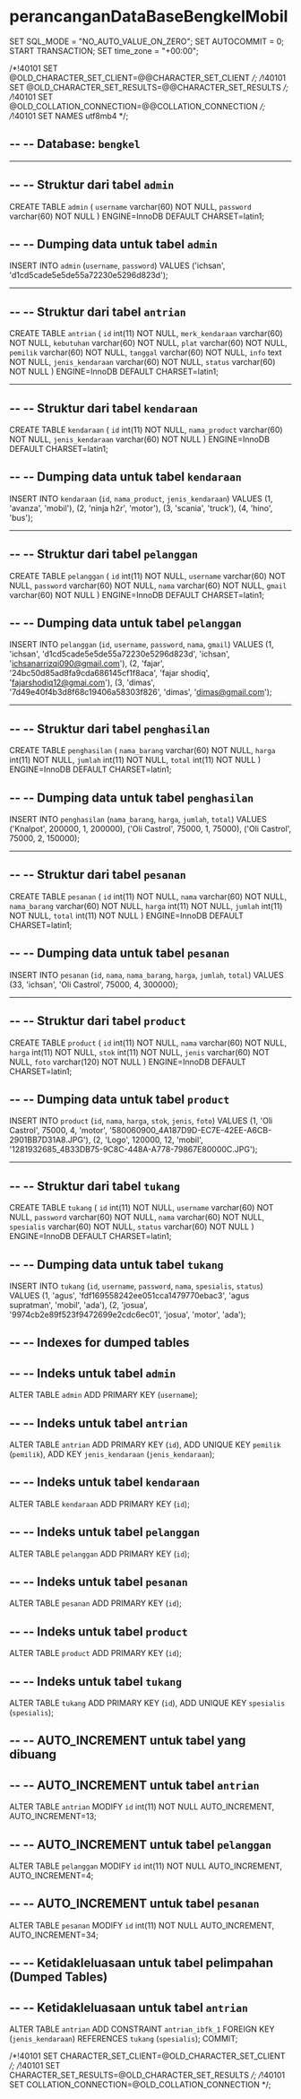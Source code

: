 # perancanganDataBaseBengkelMobil


SET SQL_MODE = "NO_AUTO_VALUE_ON_ZERO";
SET AUTOCOMMIT = 0;
START TRANSACTION;
SET time_zone = "+00:00";


/*!40101 SET @OLD_CHARACTER_SET_CLIENT=@@CHARACTER_SET_CLIENT */;
/*!40101 SET @OLD_CHARACTER_SET_RESULTS=@@CHARACTER_SET_RESULTS */;
/*!40101 SET @OLD_COLLATION_CONNECTION=@@COLLATION_CONNECTION */;
/*!40101 SET NAMES utf8mb4 */;

--
-- Database: `bengkel`
--

-- --------------------------------------------------------

--
-- Struktur dari tabel `admin`
--

CREATE TABLE `admin` (
  `username` varchar(60) NOT NULL,
  `password` varchar(60) NOT NULL
) ENGINE=InnoDB DEFAULT CHARSET=latin1;

--
-- Dumping data untuk tabel `admin`
--

INSERT INTO `admin` (`username`, `password`) VALUES
('ichsan', 'd1cd5cade5e5de55a72230e5296d823d');

-- --------------------------------------------------------

--
-- Struktur dari tabel `antrian`
--

CREATE TABLE `antrian` (
  `id` int(11) NOT NULL,
  `merk_kendaraan` varchar(60) NOT NULL,
  `kebutuhan` varchar(60) NOT NULL,
  `plat` varchar(60) NOT NULL,
  `pemilik` varchar(60) NOT NULL,
  `tanggal` varchar(60) NOT NULL,
  `info` text NOT NULL,
  `jenis_kendaraan` varchar(60) NOT NULL,
  `status` varchar(60) NOT NULL
) ENGINE=InnoDB DEFAULT CHARSET=latin1;

-- --------------------------------------------------------

--
-- Struktur dari tabel `kendaraan`
--

CREATE TABLE `kendaraan` (
  `id` int(11) NOT NULL,
  `nama_product` varchar(60) NOT NULL,
  `jenis_kendaraan` varchar(60) NOT NULL
) ENGINE=InnoDB DEFAULT CHARSET=latin1;

--
-- Dumping data untuk tabel `kendaraan`
--

INSERT INTO `kendaraan` (`id`, `nama_product`, `jenis_kendaraan`) VALUES
(1, 'avanza', 'mobil'),
(2, 'ninja h2r', 'motor'),
(3, 'scania', 'truck'),
(4, 'hino', 'bus');

-- --------------------------------------------------------

--
-- Struktur dari tabel `pelanggan`
--

CREATE TABLE `pelanggan` (
  `id` int(11) NOT NULL,
  `username` varchar(60) NOT NULL,
  `password` varchar(60) NOT NULL,
  `nama` varchar(60) NOT NULL,
  `gmail` varchar(60) NOT NULL
) ENGINE=InnoDB DEFAULT CHARSET=latin1;

--
-- Dumping data untuk tabel `pelanggan`
--

INSERT INTO `pelanggan` (`id`, `username`, `password`, `nama`, `gmail`) VALUES
(1, 'ichsan', 'd1cd5cade5e5de55a72230e5296d823d', 'ichsan', 'ichsanarrizqi090@gmail.com'),
(2, 'fajar', '24bc50d85ad8fa9cda686145cf1f8aca', 'fajar shodiq', 'fajarshodiq12@gmai.com'),
(3, 'dimas', '7d49e40f4b3d8f68c19406a58303f826', 'dimas', 'dimas@gmail.com');

-- --------------------------------------------------------

--
-- Struktur dari tabel `penghasilan`
--

CREATE TABLE `penghasilan` (
  `nama_barang` varchar(60) NOT NULL,
  `harga` int(11) NOT NULL,
  `jumlah` int(11) NOT NULL,
  `total` int(11) NOT NULL
) ENGINE=InnoDB DEFAULT CHARSET=latin1;

--
-- Dumping data untuk tabel `penghasilan`
--

INSERT INTO `penghasilan` (`nama_barang`, `harga`, `jumlah`, `total`) VALUES
('Knalpot', 200000, 1, 200000),
('Oli Castrol', 75000, 1, 75000),
('Oli Castrol', 75000, 2, 150000);

-- --------------------------------------------------------

--
-- Struktur dari tabel `pesanan`
--

CREATE TABLE `pesanan` (
  `id` int(11) NOT NULL,
  `nama` varchar(60) NOT NULL,
  `nama_barang` varchar(60) NOT NULL,
  `harga` int(11) NOT NULL,
  `jumlah` int(11) NOT NULL,
  `total` int(11) NOT NULL
) ENGINE=InnoDB DEFAULT CHARSET=latin1;

--
-- Dumping data untuk tabel `pesanan`
--

INSERT INTO `pesanan` (`id`, `nama`, `nama_barang`, `harga`, `jumlah`, `total`) VALUES
(33, 'ichsan', 'Oli Castrol', 75000, 4, 300000);

-- --------------------------------------------------------

--
-- Struktur dari tabel `product`
--

CREATE TABLE `product` (
  `id` int(11) NOT NULL,
  `nama` varchar(60) NOT NULL,
  `harga` int(11) NOT NULL,
  `stok` int(11) NOT NULL,
  `jenis` varchar(60) NOT NULL,
  `foto` varchar(120) NOT NULL
) ENGINE=InnoDB DEFAULT CHARSET=latin1;

--
-- Dumping data untuk tabel `product`
--

INSERT INTO `product` (`id`, `nama`, `harga`, `stok`, `jenis`, `foto`) VALUES
(1, 'Oli Castrol', 75000, 4, 'motor', '580060900_4A187D9D-EC7E-42EE-A6CB-2901BB7D31A8.JPG'),
(2, 'Logo', 120000, 12, 'mobil', '1281932685_4B33DB75-9C8C-448A-A778-79867E80000C.JPG');

-- --------------------------------------------------------

--
-- Struktur dari tabel `tukang`
--

CREATE TABLE `tukang` (
  `id` int(11) NOT NULL,
  `username` varchar(60) NOT NULL,
  `password` varchar(60) NOT NULL,
  `nama` varchar(60) NOT NULL,
  `spesialis` varchar(60) NOT NULL,
  `status` varchar(60) NOT NULL
) ENGINE=InnoDB DEFAULT CHARSET=latin1;

--
-- Dumping data untuk tabel `tukang`
--

INSERT INTO `tukang` (`id`, `username`, `password`, `nama`, `spesialis`, `status`) VALUES
(1, 'agus', 'fdf169558242ee051cca1479770ebac3', 'agus supratman', 'mobil', 'ada'),
(2, 'josua', '9974cb2e89f523f9472699e2cdc6ec01', 'josua', 'motor', 'ada');

--
-- Indexes for dumped tables
--

--
-- Indeks untuk tabel `admin`
--
ALTER TABLE `admin`
  ADD PRIMARY KEY (`username`);

--
-- Indeks untuk tabel `antrian`
--
ALTER TABLE `antrian`
  ADD PRIMARY KEY (`id`),
  ADD UNIQUE KEY `pemilik` (`pemilik`),
  ADD KEY `jenis_kendaraan` (`jenis_kendaraan`);

--
-- Indeks untuk tabel `kendaraan`
--
ALTER TABLE `kendaraan`
  ADD PRIMARY KEY (`id`);

--
-- Indeks untuk tabel `pelanggan`
--
ALTER TABLE `pelanggan`
  ADD PRIMARY KEY (`id`);

--
-- Indeks untuk tabel `pesanan`
--
ALTER TABLE `pesanan`
  ADD PRIMARY KEY (`id`);

--
-- Indeks untuk tabel `product`
--
ALTER TABLE `product`
  ADD PRIMARY KEY (`id`);

--
-- Indeks untuk tabel `tukang`
--
ALTER TABLE `tukang`
  ADD PRIMARY KEY (`id`),
  ADD UNIQUE KEY `spesialis` (`spesialis`);

--
-- AUTO_INCREMENT untuk tabel yang dibuang
--

--
-- AUTO_INCREMENT untuk tabel `antrian`
--
ALTER TABLE `antrian`
  MODIFY `id` int(11) NOT NULL AUTO_INCREMENT, AUTO_INCREMENT=13;

--
-- AUTO_INCREMENT untuk tabel `pelanggan`
--
ALTER TABLE `pelanggan`
  MODIFY `id` int(11) NOT NULL AUTO_INCREMENT, AUTO_INCREMENT=4;

--
-- AUTO_INCREMENT untuk tabel `pesanan`
--
ALTER TABLE `pesanan`
  MODIFY `id` int(11) NOT NULL AUTO_INCREMENT, AUTO_INCREMENT=34;

--
-- Ketidakleluasaan untuk tabel pelimpahan (Dumped Tables)
--

--
-- Ketidakleluasaan untuk tabel `antrian`
--
ALTER TABLE `antrian`
  ADD CONSTRAINT `antrian_ibfk_1` FOREIGN KEY (`jenis_kendaraan`) REFERENCES `tukang` (`spesialis`);
COMMIT;

/*!40101 SET CHARACTER_SET_CLIENT=@OLD_CHARACTER_SET_CLIENT */;
/*!40101 SET CHARACTER_SET_RESULTS=@OLD_CHARACTER_SET_RESULTS */;
/*!40101 SET COLLATION_CONNECTION=@OLD_COLLATION_CONNECTION */;
